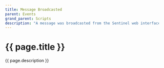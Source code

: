 ```yaml
---
title: Message Broadcasted
parent: Events
grand_parent: Scripts
description: "A message was broadcasted from the Sentinel web interface or a Sentinel script. Will not execute for broadcast messages sent via in-game admin commands."
---
```

# {{ page.title }}

{{ page.description }}
